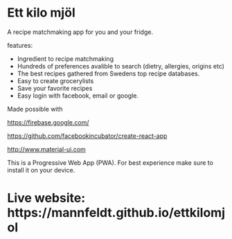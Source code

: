# Ett kilo mjöl
A recipe matchmaking app for you and your fridge.

features:
- Ingredient to recipe matchmaking
- Hundreds of preferences avalible to search (dietry, allergies, origins etc)
- The best recipes gathered from Swedens top recipe databases.
- Easy to create grocerylists
- Save your favorite recipes
- Easy login with facebook, email or google.

Made possible with

https://firebase.google.com/ 

https://github.com/facebookincubator/create-react-app

http://www.material-ui.com

This is a Progressive Web App (PWA). For best experience make sure to install it on your device.
<h1>Live website: https://mannfeldt.github.io/ettkilomjol </h1>
